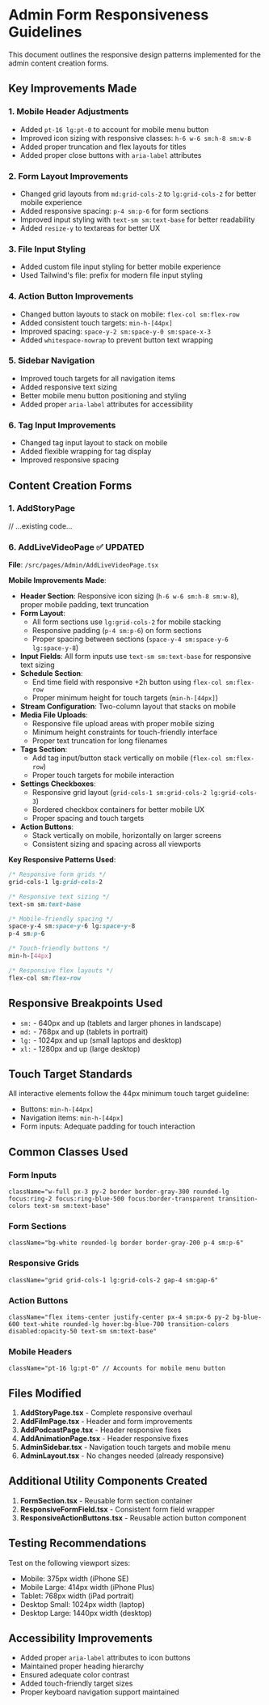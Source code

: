 # Admin Form Responsiveness Guidelines

This document outlines the responsive design patterns implemented for the admin content creation forms.

## Key Improvements Made

### 1. Mobile Header Adjustments
- Added `pt-16 lg:pt-0` to account for mobile menu button
- Improved icon sizing with responsive classes: `h-6 w-6 sm:h-8 sm:w-8`
- Added proper truncation and flex layouts for titles
- Added proper close buttons with `aria-label` attributes

### 2. Form Layout Improvements
- Changed grid layouts from `md:grid-cols-2` to `lg:grid-cols-2` for better mobile experience
- Added responsive spacing: `p-4 sm:p-6` for form sections
- Improved input styling with `text-sm sm:text-base` for better readability
- Added `resize-y` to textareas for better UX

### 3. File Input Styling
- Added custom file input styling for better mobile experience
- Used Tailwind's file: prefix for modern file input styling

### 4. Action Button Improvements
- Changed button layouts to stack on mobile: `flex-col sm:flex-row`
- Added consistent touch targets: `min-h-[44px]`
- Improved spacing: `space-y-2 sm:space-y-0 sm:space-x-3`
- Added `whitespace-nowrap` to prevent button text wrapping

### 5. Sidebar Navigation
- Improved touch targets for all navigation items
- Added responsive text sizing
- Better mobile menu button positioning and styling
- Added proper `aria-label` attributes for accessibility

### 6. Tag Input Improvements
- Changed tag input layout to stack on mobile
- Added flexible wrapping for tag display
- Improved responsive spacing

## Content Creation Forms

### 1. AddStoryPage
// ...existing code...

### 6. AddLiveVideoPage ✅ **UPDATED**
**File**: `/src/pages/Admin/AddLiveVideoPage.tsx`

**Mobile Improvements Made**:
- **Header Section**: Responsive icon sizing (`h-6 w-6 sm:h-8 sm:w-8`), proper mobile padding, text truncation
- **Form Layout**: 
  - All form sections use `lg:grid-cols-2` for mobile stacking
  - Responsive padding (`p-4 sm:p-6`) on form sections
  - Proper spacing between sections (`space-y-4 sm:space-y-6 lg:space-y-8`)
- **Input Fields**: All form inputs use `text-sm sm:text-base` for responsive text sizing
- **Schedule Section**: 
  - End time field with responsive +2h button using `flex-col sm:flex-row`
  - Proper minimum height for touch targets (`min-h-[44px]`)
- **Stream Configuration**: Two-column layout that stacks on mobile
- **Media File Uploads**: 
  - Responsive file upload areas with proper mobile sizing
  - Minimum height constraints for touch-friendly interface
  - Proper text truncation for long filenames
- **Tags Section**: 
  - Add tag input/button stack vertically on mobile (`flex-col sm:flex-row`)
  - Proper touch targets for mobile interaction
- **Settings Checkboxes**: 
  - Responsive grid layout (`grid-cols-1 sm:grid-cols-2 lg:grid-cols-3`)
  - Bordered checkbox containers for better mobile UX
  - Proper spacing and touch targets
- **Action Buttons**: 
  - Stack vertically on mobile, horizontally on larger screens
  - Consistent sizing and spacing across all viewports

**Key Responsive Patterns Used**:
```css
/* Responsive form grids */
grid-cols-1 lg:grid-cols-2

/* Responsive text sizing */
text-sm sm:text-base

/* Mobile-friendly spacing */
space-y-4 sm:space-y-6 lg:space-y-8
p-4 sm:p-6

/* Touch-friendly buttons */
min-h-[44px]

/* Responsive flex layouts */
flex-col sm:flex-row
```

## Responsive Breakpoints Used

- `sm:` - 640px and up (tablets and larger phones in landscape)
- `md:` - 768px and up (tablets in portrait)
- `lg:` - 1024px and up (small laptops and desktop)
- `xl:` - 1280px and up (large desktop)

## Touch Target Standards

All interactive elements follow the 44px minimum touch target guideline:
- Buttons: `min-h-[44px]`
- Navigation items: `min-h-[44px]`
- Form inputs: Adequate padding for touch interaction

## Common Classes Used

### Form Inputs
```tsx
className="w-full px-3 py-2 border border-gray-300 rounded-lg focus:ring-2 focus:ring-blue-500 focus:border-transparent transition-colors text-sm sm:text-base"
```

### Form Sections
```tsx
className="bg-white rounded-lg border border-gray-200 p-4 sm:p-6"
```

### Responsive Grids
```tsx
className="grid grid-cols-1 lg:grid-cols-2 gap-4 sm:gap-6"
```

### Action Buttons
```tsx
className="flex items-center justify-center px-4 sm:px-6 py-2 bg-blue-600 text-white rounded-lg hover:bg-blue-700 transition-colors disabled:opacity-50 text-sm sm:text-base"
```

### Mobile Headers
```tsx
className="pt-16 lg:pt-0" // Accounts for mobile menu button
```

## Files Modified

1. **AddStoryPage.tsx** - Complete responsive overhaul
2. **AddFilmPage.tsx** - Header and form improvements
3. **AddPodcastPage.tsx** - Header responsive fixes
4. **AddAnimationPage.tsx** - Header responsive fixes
5. **AdminSidebar.tsx** - Navigation touch targets and mobile menu
6. **AdminLayout.tsx** - No changes needed (already responsive)

## Additional Utility Components Created

1. **FormSection.tsx** - Reusable form section container
2. **ResponsiveFormField.tsx** - Consistent form field wrapper
3. **ResponsiveActionButtons.tsx** - Reusable action button component

## Testing Recommendations

Test on the following viewport sizes:
- Mobile: 375px width (iPhone SE)
- Mobile Large: 414px width (iPhone Plus)
- Tablet: 768px width (iPad portrait)
- Desktop Small: 1024px width (laptop)
- Desktop Large: 1440px width (desktop)

## Accessibility Improvements

- Added proper `aria-label` attributes to icon buttons
- Maintained proper heading hierarchy
- Ensured adequate color contrast
- Added touch-friendly target sizes
- Proper keyboard navigation support maintained
